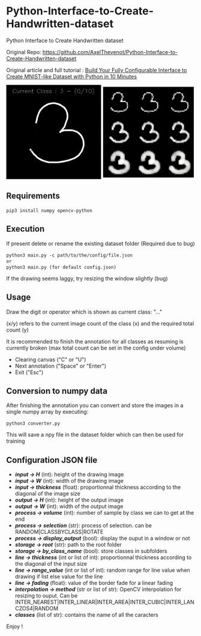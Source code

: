 # Python-Interface-to-Create-Handwritten-dataset
Python Interface to Create Handwritten dataset

Original Repo: https://github.com/AxelThevenot/Python-Interface-to-Create-Handwritten-dataset

Original article and full tutorial : [Build Your Fully Configurable Interface to Create MNIST-like Dataset with Python in 10 Minutes](https://medium.com/@axel.thevenot/43ab414a875e?source=friends_link&sk=228606329a318e9bd743515787c1e101)

![python_interface_handwritten_digit](python_interface_handwritten_digit.gif)


## Requirements
```
pip3 install numpy opencv-python
```

## Execution
If present delete or rename the existing dataset folder (Required due to bug)
```
python3 main.py -c path/to/the/config/file.json
or 
python3 main.py (for default config.json)
```

If the drawing seems laggy, try resizing the window slightly (bug)

## Usage
Draw the digit or operator which is shown as current class: "..."

(x/y) refers to the current image count of the class (x) and the required total count (y)

It is recommended to finish the annotation for all classes as resuming is currently broken (max total count can be set in the config under volume)

* Clearing canvas ("C" or "U")
* Next annotation ("Space" or "Enter")
* Exit ("Esc")

## Conversion to numpy data
After finishing the annotation you can convert and store the images in a single numpy array by executing:
```
python3 converter.py
```
This will save a npy file in the dataset folder which can then be used for training


## Configuration JSON file

*  ***input → H*** (int): height of the drawing image
*  ***input → W*** (int): width of the drawing image
*  ***input → thickness*** (float): proportionnal thickness according to the diagonal of the image size
*  ***output → H*** (int): height of the output image
*  ***output → W*** (int): width of the output image
*  ***process → volume*** (int): number of sample by class we can to get at the end
*  ***process → selection*** (str): process of selection. can be RANDOM|CLASSBYCLASS|ROTATE
*  ***process → display_output*** (bool): display the ouput in a window or not
*  ***storage → root*** (str): path to the root folder
*  ***storage → by_class_name*** (bool): store classes in subfolders
*  ***line → thickness*** (int or list of int): proportionnal thickness according to the diagonal of the input size
*  ***line → range_value*** (int or list of int): random range for line value when drawing if list else value for the line
*  ***line → fading*** (float): value of the border fade for a linear fading
*  ***interpolation → method*** (str or list of str): OpenCV interpolation for resizing to ouput. Can be INTER_NEAREST|INTER_LINEAR|INTER_AREA|INTER_CUBIC|INTER_LANCZOS4|RANDOM
*  ***classes*** (list of str): contains the name of all the caracters





Enjoy !
